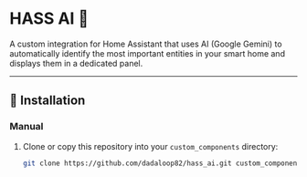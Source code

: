 # HASS AI 🤖

A custom integration for Home Assistant that uses AI (Google Gemini) to automatically identify the most important entities in your smart home and displays them in a dedicated panel.

---

## 🔧 Installation

### Manual

1. Clone or copy this repository into your `custom_components` directory:
   ```bash
   git clone https://github.com/dadaloop82/hass_ai.git custom_components/hass_ai
